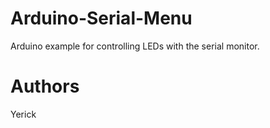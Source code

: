 # Arduino-Serial-Menu
Arduino example for controlling LEDs with the serial monitor.

# Authors
Yerick